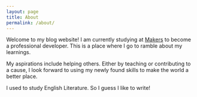 ```yaml
---
layout: page
title: About
permalink: /about/
---
```


Welcome to my blog website! I am currently studying at [Makers](https://www.makers.tech) to become a professional developer. This is a place where I go to ramble about my learnings. 

My aspirations include helping others. Either by teaching or contributing to a cause, I look forward to using my newly found skills to make the world a better place.

I used to study English Literature. So I guess I like to write!

[jekyll-organization]: https://github.com/jekyll
